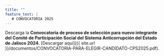 ```yaml
---
title: ""
feature_text: |
   # CONVOCATORIA 2025
---
```


Descarga la **Convocatoria de proceso de selección para nuevo integrante del Comité de Participación Social del Sistema Anticorrupción del Estado de Jalisco 2024.** [Descargar aquí]({{ site.url }}/documentos/CONVOCATORIA-PARA-ELEGIR-CANDIDATO-CPS2025.pdf).

<p></p>
<p></p>
<p></p>



<p></p>


<p></p>
<p></p>
